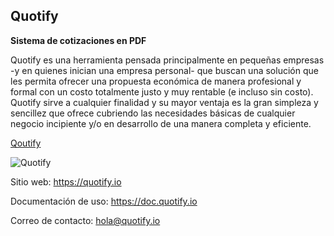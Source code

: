 ## Quotify
**Sistema de cotizaciones en PDF**

Quotify es una herramienta pensada principalmente en pequeñas empresas -y en quienes inician una empresa personal- que buscan una solución que les permita ofrecer una propuesta económica de manera profesional y formal con un costo totalmente justo y muy rentable (e incluso sin costo). Quotify sirve a cualquier finalidad y su mayor ventaja es la gran simpleza y sencillez que ofrece cubriendo las necesidades básicas de cualquier negocio incipiente y/o en desarrollo de una manera completa y eficiente.

[Qoutify](https://quotify.io)

![Quotify](https://quotify.io/assets/img/quotify-cotizacion.png)

Sitio web: <https://quotify.io>

Documentación de uso: <https://doc.quotify.io>

Correo de contacto: <hola@quotify.io>
